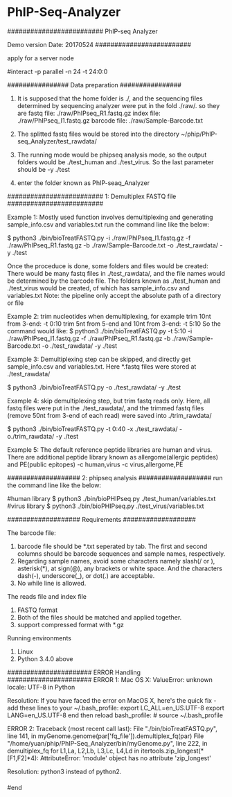 # PhIP-Seq-Analyzer


#########################
PhIP-seq Analyzer

Demo version
Date: 20170524
#########################


apply for a server node

#interact -p parallel -n 24 -t 24:0:0


################
Data preparation
################

1. It is supposed that the home folder is ./, and the sequencing files determined by sequencing analyzer were put in the fold ./raw/. so they are
fastq file: ./raw/PhIPseq_R1.fastq.gz
index file: ./raw/PhIPseq_I1.fastq.gz
barcode file: ./raw/Sample-Barcode.txt

2. The splitted fastq files would be stored into the directory ~/phip/PhIP-seq_Analyzer/test_rawdata/

3. The running mode would be phipseq analysis mode, so the output folders would be ./test_human and ./test_virus. So the last parameter should be -y ./test

4. enter the folder known as PhIP-seaq_Analyzer


#########################
1: Demultiplex FASTQ file
#########################

Example 1: Mostly used function involves demultiplexing and generating sample_info.csv and variables.txt run the command line like the below:

$ python3 ./bin/bioTreatFASTQ.py -i ./raw/PhIPseq_I1.fastq.gz -f ./raw/PhIPseq_R1.fastq.gz -b ./raw/Sample-Barcode.txt -o ./test_rawdata/ -y ./test

Once the proceduce is done, some folders and files would be created: There would be many fastq files in ./test_rawdata/, and the file names would be determined by the barcode file.
The folders known as ./test_human and ./test_virus would be created, of which has sample_info.csv and variables.txt
Note: the pipeline only accept the absolute path of a directory or file


Example 2:  trim nucleotides when demultiplexing, for example
trim 10nt from 3-end:      					-t 0:10
trim 5nt from 5-end and 10nt from 3-end:  	-t 5:10
So the command would like:
$ python3 ./bin/bioTreatFASTQ.py -t 5:10 -i ./raw/PhIPseq_I1.fastq.gz -f ./raw/PhIPseq_R1.fastq.gz -b ./raw/Sample-Barcode.txt -o ./test_rawdata/ -y ./test


Example 3: Demultiplexing step can be skipped, and directly get sample_info.csv and variables.txt. Here *.fastq files were stored at ./test_rawdata/

$ python3 ./bin/bioTreatFASTQ.py -o ./test_rawdata/ -y ./test


Example 4: skip demultiplexing step, but trim fastq reads only. Here, all fastq files were put in the ./test_rawdata/, and the trimmed fastq files (remove 50nt from 3-end of each read) were saved into ./trim_rawdata/

$ python3 ./bin/bioTreatFASTQ.py -t 0:40 -x ./test_rawdata/ -o./trim_rawdata/ -y ./test



Example 5: The default reference peptide libraries are human and virus. There are additional peptide library known as allergome(allergic peptides) and PE(public epitopes) 
 -c human,virus 
 -c virus,allergome,PE

###################
2: phipseq analysis
###################
run the command line like the below:

#human library
$ python3 ./bin/bioPHIPseq.py ./test_human/variables.txt
#virus library
$ python3 ./bin/bioPHIPseq.py ./test_virus/variables.txt


###################
Requirements
###################

The barcode file:
1. barcode file should be *.txt seperated by tab. The first and second columns should be barcode sequences and sample names, respectively.
2. Regarding sample names, avoid some characters namely slash(/ or \), asterisk(*), at sign(@), any brackets or white space. And the characters dash(-), underscore(_), or dot(.) are acceptable.
3. No while line is allowed.

The reads file and index file
1. FASTQ format
2. Both of the files should be matched and applied together. 
3. support compressed format with *.gz

Running environments
1. Linux
2. Python 3.4.0 above


######################
ERROR Handling
######################
ERROR 1: Mac OS X: ValueError: unknown locale: UTF-8 in Python

Resolution: If you have faced the error on MacOS X, here's the quick fix - add these lines to your ~/.bash_profile:
	export LC_ALL=en_US.UTF-8
	export LANG=en_US.UTF-8
end then reload bash_profile: 
	# source ~/.bash_profile

ERROR 2: Traceback (most recent call last):
  File "./bin/bioTreatFASTQ.py", line 141, in <module>
    myGenome.genome(par['fq_file']).demultiplex_fq(par)
  File "/home/yuan/phip/PhIP-Seq_Analyzer/bin/myGenome.py", line 222, in demultiplex_fq
    for L1,La, L2,Lb, L3,Lc, L4,Ld in itertools.zip_longest(*[F1,F2]*4):
AttributeError: 'module' object has no attribute 'zip_longest'

Resolution: python3 instead of python2. 



####
#end






